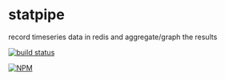 statpipe
========

record timeseries data in redis and aggregate/graph the results

[![build status](https://secure.travis-ci.org/carlos8f/statpipe.png)](http://travis-ci.org/carlos8f/statpipe)

[![NPM](https://nodei.co/npm/statpipe.png?downloads=true)](https://nodei.co/npm/statpipe/)


